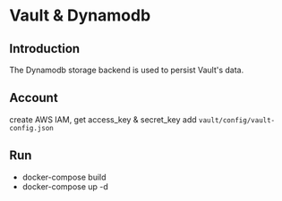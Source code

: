 # Vault & Dynamodb

## Introduction
The Dynamodb storage backend is used to persist Vault's data. 

## Account
create AWS IAM, get access_key & secret_key add `vault/config/vault-config.json`

## Run
* docker-compose build
* docker-compose up -d
